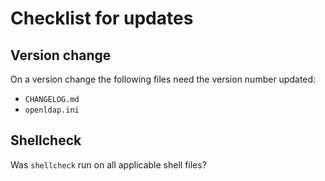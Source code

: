 # Checklist for updates

## Version change
On a version change the following files need the version number updated:
* `CHANGELOG.md`
* `openldap.ini`

## Shellcheck
Was `shellcheck` run on all applicable shell files?
